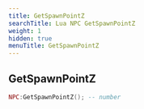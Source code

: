 ```yaml
---
title: GetSpawnPointZ
searchTitle: Lua NPC GetSpawnPointZ
weight: 1
hidden: true
menuTitle: GetSpawnPointZ
---
```

## GetSpawnPointZ
```lua
NPC:GetSpawnPointZ(); -- number
```